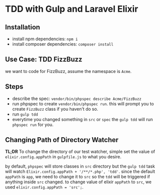 # TDD with Gulp and Laravel Elixir

## Installation
- install npm dependencies: `npm i`
- install composer dependencies: `composer install`

## Use Case: TDD FizzBuzz
we want to code for FizzBuzz, assume the namespace is `Acme`.

## Steps
- describe the spec: `vendor/bin/phpspec describe Acme/FizzBuzz`
- run phpspec to create `vendor/bin/phpspec run`. this will prompt you to create `FizzBuzz` class if you haven't do so.
- run `gulp tdd`
- everytime you changed something in `src` or `spec` the `gulp tdd` will run `phpspec run` for you.

## Changing Path of Directory Watcher

**TL;DR** To change the directory of our test watcher, simple set the value of `elixir.config.appPath` in `gulpfile.js` to what you desire.

by default, `phpspec` will store classes in `src` directory but the `gulp tdd` task will watch `Elixir.config.appPath + '/**/*.php', 'tdd'`. since the default `appPath` is `app`, we need to change it to `src` so the `tdd` will be triggered if anything inside `src` changed. to change value of elixir `appPath` to `src`, we used `elixir.config.appPath = 'src';`.
